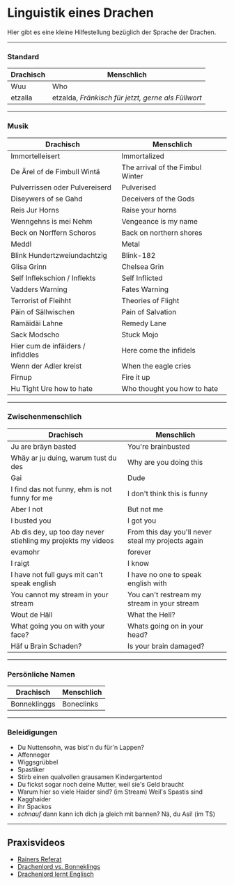 # Linguistik eines Drachen

Hier gibt es eine kleine Hilfestellung bezüglich der Sprache der Drachen.

--------

### Standard

| Drachisch | Menschlich |
| --------- | ---------- |
| Wuu | Who |
|etzalla|etzalda, _Fränkisch für jetzt, gerne als Füllwort_|

--------

### Musik

| Drachisch | Menschlich |
| --------- | ---------- |
| Immortelleisert | Immortalized |
| De Ärel of de Fimbull Wintä | The arrival of the Fimbul Winter |
| Pulverrissen oder Pulvereiserd | Pulverised |
| Diseywers of se Gahd | Deceivers of the Gods |
| Reis Jur Horns | Raise your horns |
| Wenngehns is mei Nehm | Vengeance is my name |
| Beck on Norffern Schoros | Back on northern shores |
| Meddl |  Metal |
| Blink Hundertzweiundachtzig | Blink-182 |
| Glisa Grinn | Chelsea Grin |
| Self Inflekschion / Inflekts | Self Inflicted |
| Vadders Warning | Fates Warning |
| Terrorist of Fleihht | Theories of Flight |
| Päin of Sällwischen | Pain of Salvation |
| Ramäidäi Lahne | Remedy Lane |
| Sack Modscho | Stuck Mojo |
| Hier cum de infäiders / infiddles | Here come the infidels |
| Wenn der Adler kreist | When the eagle cries |
| Firnup | Fire it up |
| Hu Tight Ure how to hate | Who thought you how to hate |

--------

### Zwischenmenschlich

| Drachisch | Menschlich |
| --------- | ---------- |
| Ju are bräyn basted | You're brainbusted |
| Whäy ar ju duing, warum tust du des | Why are you doing this |
| Gai | Dude |
| I find das not funny, ehm is not funny for me | I don't think this is funny |
| Aber I not | But not me |
| I busted you | I got you |
| Ab dis dey, up too day never stiehling my projekts my videos | From this day you'll never steal my projects again |
| evamohr | forever |
| I raigt | I know |
| I have not full guys mit can't speak english | I have no one to speak english with |
| You cannot my stream in your stream | You can't restream my stream in your stream |
| Wout de Häll | What the Hell? |
| What going you on with your face? | Whats going on in your head? |
| Häf u Brain Schaden? | Is your brain damaged? |

-------

### Persönliche Namen

| Drachisch | Menschlich |
| --------- | ---------- |
| Bonneklinggs | Boneclinks |

-------

### Beleidigungen

* Du Nuttensohn, was bist'n du für'n Lappen?
* Affenneger
* Wiggsgrübbel
* Spastiker
* Stirb einen qualvollen grausamen Kindergartentod
* Du fickst sogar noch deine Mutter, weil sie's Geld braucht
* Warum hier so viele Haider sind? (im Stream) Weil's Spastis sind
* Kagghaider
* ihr Spackos
* *schnauf* dann kann ich dich ja gleich mit bannen? Nä, du Asi! (im TS)

--------

## Praxisvideos

* [Rainers Referat](https://www.youtube.com/watch?v=BLl7AwSeB6U)
* [Drachenlord vs. Bonneklings](https://www.youtube.com/watch?v=KllorFSo7XQ)
* [Drachenlord lernt Englisch](https://www.youtube.com/watch?v=Hgo14B_VPI8)
